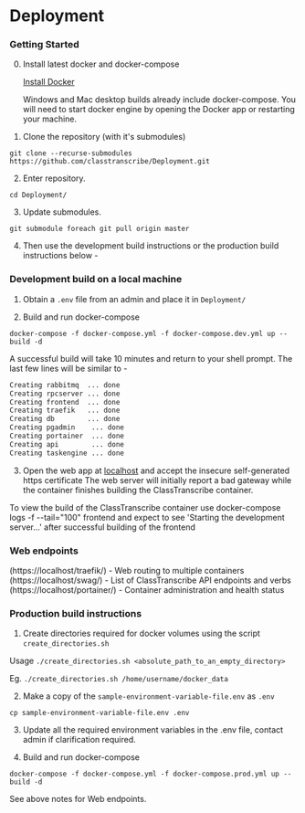 # Deployment

### Getting Started

0. Install latest docker and docker-compose

   [Install Docker](https://www.docker.com/products/docker-desktop)
   
   Windows and Mac desktop builds already include docker-compose. You will need to start docker engine by opening the Docker app or restarting your machine.

1. Clone the repository (with it's submodules)

  `git clone --recurse-submodules https://github.com/classtranscribe/Deployment.git`
  
2. Enter repository.

  `cd Deployment/`
  
3. Update submodules.

  `git submodule foreach git pull origin master`

4. Then use the development build instructions or the production build instructions below -



### Development build on a local machine

1. Obtain a `.env` file from an admin and place it in `Deployment/`

2. Build and run docker-compose

  `docker-compose -f docker-compose.yml -f docker-compose.dev.yml up --build -d`

A successful build will take 10 minutes and return to your shell prompt. The last few lines will be similar to -

````sh
Creating rabbitmq  ... done
Creating rpcserver ... done
Creating frontend  ... done
Creating traefik   ... done
Creating db        ... done
Creating pgadmin    ... done
Creating portainer  ... done
Creating api        ... done
Creating taskengine ... done
````

3. Open the web app at [localhost](https://localhost) and accept the insecure self-generated https certificate
The web server will initially report a bad gateway while the container finishes building the ClassTranscribe container.

To view the build of the ClassTranscribe container use
docker-compose logs -f --tail="100" frontend
and expect to see 'Starting the development server...' after successful building of the frontend

### Web endpoints

(https://localhost/traefik/) - Web routing to multiple containers
(https://localhost/swag/) - List of ClassTranscribe API endpoints and verbs
(https://localhost/portainer/) - Container administration and health status


### Production build instructions

1. Create directories required for docker volumes using the script  `create_directories.sh`

  Usage `./create_directories.sh <absolute_path_to_an_empty_directory>`
  
  Eg. `./create_directories.sh /home/username/docker_data`
  
2. Make a copy of the `sample-environment-variable-file.env` as `.env`


  `cp sample-environment-variable-file.env .env`
  
3. Update all the required environment variables in the .env file, contact admin if clarification required.

4. Build and run docker-compose

  `docker-compose -f docker-compose.yml -f docker-compose.prod.yml up --build -d`
  
  See above notes for Web endpoints.
  

